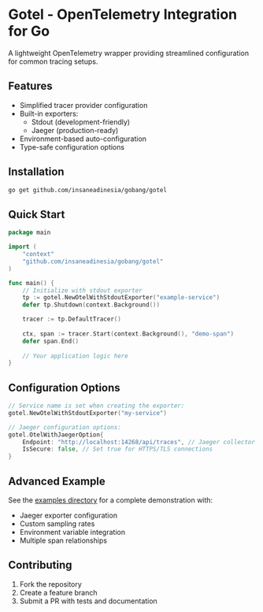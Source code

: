 # Gotel - OpenTelemetry Integration for Go

A lightweight OpenTelemetry wrapper providing streamlined configuration for common tracing setups.

## Features

- Simplified tracer provider configuration
- Built-in exporters:
  - Stdout (development-friendly)
  - Jaeger (production-ready)
- Environment-based auto-configuration
- Type-safe configuration options

## Installation

```bash
go get github.com/insaneadinesia/gobang/gotel
```

## Quick Start

```go
package main

import (
    "context"
    "github.com/insaneadinesia/gobang/gotel"
)

func main() {
    // Initialize with stdout exporter
    tp := gotel.NewOtelWithStdoutExporter("example-service")
    defer tp.Shutdown(context.Background())

    tracer := tp.DefaultTracer()
    
    ctx, span := tracer.Start(context.Background(), "demo-span")
    defer span.End()
    
    // Your application logic here
}
```

## Configuration Options

```go
// Service name is set when creating the exporter:
gotel.NewOtelWithStdoutExporter("my-service")

// Jaeger configuration options:
gotel.OtelWithJaegerOption{
    Endpoint: "http://localhost:14268/api/traces", // Jaeger collector endpoint
    IsSecure: false, // Set true for HTTPS/TLS connections
}
```

## Advanced Example

See the [examples directory](/examples/advanced/main.go) for a complete demonstration with:
- Jaeger exporter configuration
- Custom sampling rates
- Environment variable integration
- Multiple span relationships

## Contributing

1. Fork the repository
2. Create a feature branch
3. Submit a PR with tests and documentation
